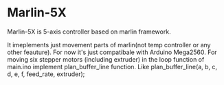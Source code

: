 # Marlin-5X
Marlin-5X is 5-axis controller based on marlin framework.

It imeplements just movement parts of marlin(not temp controller or any other feauture).
For now it's just compatibale with Arduino Mega2560.
For moving six stepper motors (including extruder) in the loop function of main.ino implement plan_buffer_line function. Like
    plan_buffer_line(a, b, c, d, e, f, feed_rate, extruder);
